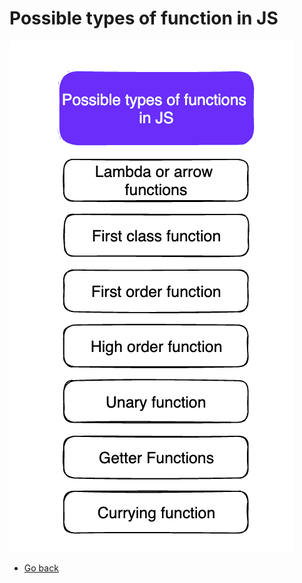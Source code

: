 # Possible types of function in JS

![Possible types of function in JS](./possible-types-of-functions-in-js.png)


* [Go back](../readme.md)